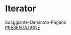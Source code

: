  # Iterator 
 Scaggiante-Daminato-Pagano<br>
 [PRESENTAZIONE](https://drive.google.com/open?id=1_Nd3B6nI8XUyLkjsmWe7fOiA440RsS3V33tRYiz3Zn8)
